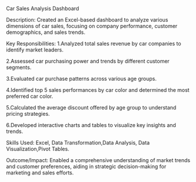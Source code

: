 Car Sales Analysis Dashboard

Description: Created an Excel-based dashboard to analyze various dimensions of car sales, focusing on company performance, customer demographics, and sales trends.

Key Responsibilities:
1.Analyzed total sales revenue by car companies to identify market leaders.

2.Assessed car purchasing power and trends by different customer segments.

3.Evaluated car purchase patterns across various age groups.

4.Identified top 5 sales performances by car color and determined the most preferred car color.

5.Calculated the average discount offered by age group to understand pricing strategies.

6.Developed interactive charts and tables to visualize key insights and trends.

Skills Used: Excel, Data Transformation,Data Analysis, Data Visualization,Pivot Tables.

Outcome/Impact: Enabled a comprehensive understanding of market trends and customer preferences, aiding in strategic decision-making for marketing and sales efforts.
